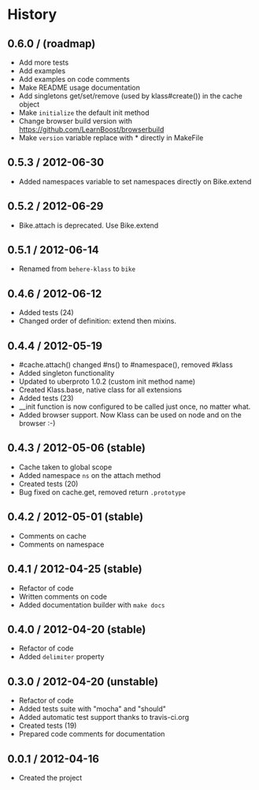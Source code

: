 # History

0.6.0 / (roadmap)
------------------

  * Add more tests
  * Add examples
  * Add examples on code comments
  * Make README usage documentation
  * Add singletons get/set/remove (used by klass#create()) in the cache object
  * Make `initialize` the default init method
  * Change browser build version with https://github.com/LearnBoost/browserbuild
  * Make `version` variable replace with * directly in MakeFile

0.5.3 / 2012-06-30
------------------

  * Added namespaces variable to set namespaces directly on Bike.extend

0.5.2 / 2012-06-29
------------------

  * Bike.attach is deprecated. Use Bike.extend
  
0.5.1 / 2012-06-14
------------------

  * Renamed from `behere-klass` to `bike`

0.4.6 / 2012-06-12
------------------

  * Added tests (24)
  * Changed order of definition: extend then mixins.
  
0.4.4 / 2012-05-19
------------------

  * #cache.attach() changed #ns() to #namespace(), removed #klass
  * Added singleton functionality
  * Updated to uberproto 1.0.2 (custom init method name)
  * Created Klass.base, native class for all extensions
  * Added tests (23)
  * __init function is now configured to be called just once, no matter what.
  * Added browser support. Now Klass can be used on node and on the browser :-)

0.4.3 / 2012-05-06 (stable)
------------------

  * Cache taken to global scope
  * Added namespace `ns` on the attach method
  * Created tests (20)
  * Bug fixed on cache.get, removed return `.prototype`

0.4.2 / 2012-05-01 (stable)
------------------

  * Comments on cache
  * Comments on namespace
  
0.4.1 / 2012-04-25 (stable)
------------------

  * Refactor of code
  * Written comments on code
  * Added documentation builder with `make docs`

0.4.0 / 2012-04-20 (stable)
------------------

  * Refactor of code
  * Added `delimiter` property

0.3.0 / 2012-04-20 (unstable)
------------------

  * Refactor of code
  * Added tests suite with "mocha" and "should"
  * Added automatic test support thanks to travis-ci.org
  * Created tests (19)
  * Prepared code comments for documentation

0.0.1 / 2012-04-16 
------------------

  * Created the project